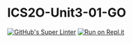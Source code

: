 # ICS2O-Unit3-01-GO
[![GitHub's Super Linter](https://github.com/jaejun-lee06/ICS2O-Unit3-01-GO/workflows/GitHub's%20Super%20Linter/badge.svg)](https://github.com/jaejun-lee06/ICS2O-Unit3-01-GO/actions)
[![Run on Repl.it](https://repl.it/badge/github/jaejun-lee06/ICS2O-Unit3-01-GO)](https://repl.it/github/jaejun-lee06/ICS2O-Unit3-01-GO)

